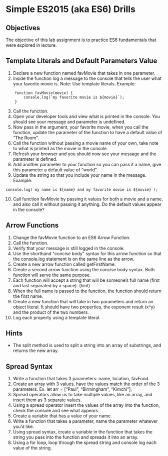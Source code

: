 # Simple ES2015 (aka ES6) Drills
## Objectives
The objective of this lab assignment is to practice ES6 fundamentals that were explored in lecture.

## Template Literals and Default Parameters Value
1. Declare a new function named favMovie that takes in one parameter.
2. Inside the function log a message to the console that tells the user what your favorite movie is. Note: Use template literals. Example:

```
    function favMovie(movie) {
        console.log(`my favorite movie is ${movie}`);
    }
```

3. Call the function.
4. Open your developer tools and view what is printed in the console. You should see your message and parameter is undefined.
5. Now pass in the argument, your favorite movie, when you call the function, update the parameter of the function to have a default value of “The Room”.
6. Call the function without passing a movie name of your own, take note to what is printed as the movie in the console.
7. Refresh your browser and you should now see your message and the parameter is defined.
8. Add another parameter to your function so you can pass it a name, give this parameter a default value of “world”.
9. Update the string so that you include your name in the message. Example:

```
console.log(`my name is ${name} and my favorite movie is ${movie}`);
```

10. Call function favMovie by passing it values for both a movie and a name, and also call it without passing it anything. Do the default values appear in the console?

## Arrow Functions
1. Change the favMovie function to an ES6 Arrow Function.
2. Call the function.
3. Verify that your message is still logged in the console.
4. Use the shorthand "concise body" syntax for this arrow function so that the console.log statement is on the same line as the arrow.
5. Create a new arrow function called getFirstName.
6. Create a second arrow function using the concise body syntax. Both function will serve the same purpose.
7. Each function will accept a string that will be someone’s full name (first and last separated by a space). (hint)
8. When the full name is passed to the function, the function should return the first name.
9. Create a new function that will take in two parameters and return an object literal. It should have two properties, the exponent result (x^y) and the product of the two numbers.
10. Log each property using a template literal.

## Hints
* The split method is used to split a string into an array of substrings, and returns the new array.

## Spread Syntax
1. Write a function that takes 3 parameters: name, location, favFood.
2. Create an array with 3 values, have the values match the order of the 3 parameters. Ex. let arr = [“Paul”, “Birmingham”, “Kimchi”];
3. Spread operators allow us to take multiple values, like an array, and insert them as 3 separate values.
4. Using a spread operator insert the values of the array into the function, check the console and see what appears.
5. Create a variable that has a value of your name.
6. Write a function that takes a parameter, name the parameter whatever you’d like.
7. Using spread syntax, create a variable in the function that takes the string you pass into the function and spreads it into an array.
8. Using a for loop, loop through the spread string and console log each value of the string.